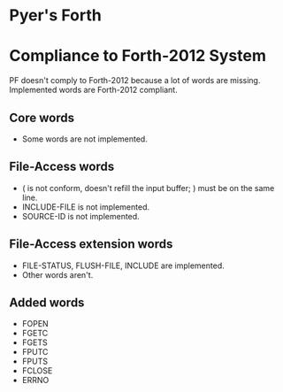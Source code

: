 Pyer's Forth
============

Compliance to Forth-2012 System
===============================
PF doesn't comply to Forth-2012 because a lot of words are missing.
Implemented words are Forth-2012 compliant.

Core words
----------
- Some words are not implemented.

File-Access words
-----------------
- ( is not conform, doesn't refill the input buffer; ) must be on the same line.
- INCLUDE-FILE is not implemented.
- SOURCE-ID is not implemented.

File-Access extension words
---------------------------
- FILE-STATUS, FLUSH-FILE, INCLUDE are implemented.
- Other words aren't.

Added words
-----------
- FOPEN
- FGETC
- FGETS
- FPUTC
- FPUTS
- FCLOSE
- ERRNO

